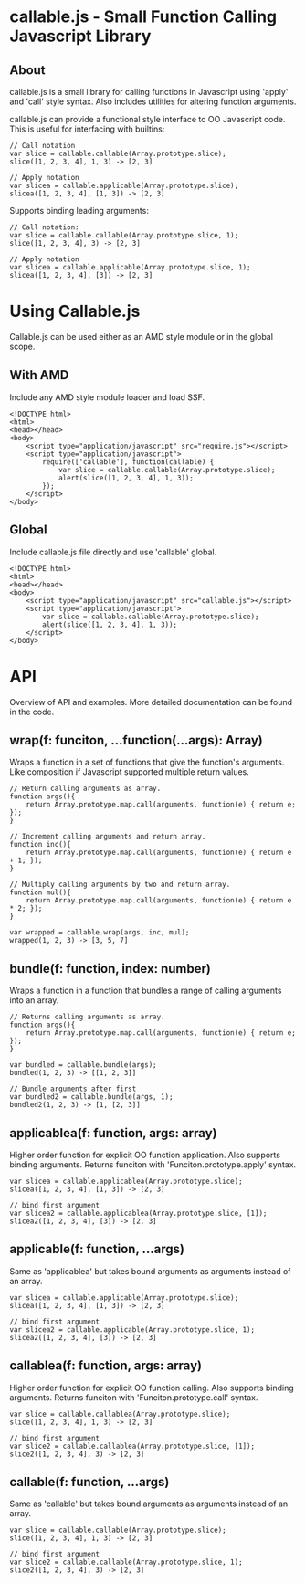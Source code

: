 # callable.js - Small Function Calling Javascript Library #

## About ##
callable.js is a small library for calling functions in Javascript using 'apply'
and 'call' style syntax. Also includes utilities for altering function arguments.

callable.js can provide a functional style interface to OO Javascript code.
This is useful for interfacing with builtins:

    // Call notation
    var slice = callable.callable(Array.prototype.slice);
    slice([1, 2, 3, 4], 1, 3) -> [2, 3]
    
    // Apply notation
    var slicea = callable.applicable(Array.prototype.slice);
    slicea([1, 2, 3, 4], [1, 3]) -> [2, 3]

Supports binding leading arguments:

    // Call notation:
    var slice = callable.callable(Array.prototype.slice, 1);
    slice([1, 2, 3, 4], 3) -> [2, 3]
    
    // Apply notation
    var slicea = callable.applicable(Array.prototype.slice, 1);
    slicea([1, 2, 3, 4], [3]) -> [2, 3]

# Using Callable.js #
Callable.js can be used either as an AMD style module or in the global scope.

## With AMD ##
Include any AMD style module loader and load SSF.

    <!DOCTYPE html>
    <html>
    <head></head>
    <body>
        <script type="application/javascript" src="require.js"></script>
        <script type="application/javascript">
            require(['callable'], function(callable) {
                var slice = callable.callable(Array.prototype.slice);
                alert(slice([1, 2, 3, 4], 1, 3));
            });
        </script>
    </body>

## Global ##
Include callable.js file directly and use 'callable' global.

    <!DOCTYPE html>
    <html>
    <head></head>
    <body>
        <script type="application/javascript" src="callable.js"></script>
        <script type="application/javascript">
            var slice = callable.callable(Array.prototype.slice);
            alert(slice([1, 2, 3, 4], 1, 3));
        </script>
    </body>


# API #
Overview of API and examples. More detailed documentation can be found in the code.

## wrap(f: funciton, ...function(...args): Array) ##
Wraps a function in a set of functions that give the function's arguments.
Like composition if Javascript supported multiple return values.

    // Return calling arguments as array.
    function args(){
        return Array.prototype.map.call(arguments, function(e) { return e; });
    }
    
    // Increment calling arguments and return array.
    function inc(){
        return Array.prototype.map.call(arguments, function(e) { return e + 1; });
    }
    
    // Multiply calling arguments by two and return array.
    function mul(){
        return Array.prototype.map.call(arguments, function(e) { return e * 2; });
    }
    
    var wrapped = callable.wrap(args, inc, mul);
    wrapped(1, 2, 3) -> [3, 5, 7]

## bundle(f: function, index: number) ##
Wraps a function in a function that bundles a range of calling arguments into
an array.

    // Returns calling arguments as array.
    function args(){
        return Array.prototype.map.call(arguments, function(e) { return e; });
    }
    
    var bundled = callable.bundle(args);
    bundled(1, 2, 3) -> [[1, 2, 3]]
    
    // Bundle arguments after first
    var bundled2 = callable.bundle(args, 1);
    bundled2(1, 2, 3) -> [1, [2, 3]]

## applicablea(f: function, args: array) ##
Higher order function for explicit OO function application. Also supports binding
arguments. Returns funciton with 'Funciton.prototype.apply' syntax.

    var slicea = callable.applicablea(Array.prototype.slice);
    slicea([1, 2, 3, 4], [1, 3]) -> [2, 3]
    
    // bind first argument
    var slicea2 = callable.applicablea(Array.prototype.slice, [1]);
    slicea2([1, 2, 3, 4], [3]) -> [2, 3]

## applicable(f: function, ...args) ##
Same as 'applicablea' but takes bound arguments as arguments instead of an array.

    var slicea = callable.applicable(Array.prototype.slice);
    slicea([1, 2, 3, 4], [1, 3]) -> [2, 3]
    
    // bind first argument
    var slicea2 = callable.applicable(Array.prototype.slice, 1);
    slicea2([1, 2, 3, 4], [3]) -> [2, 3]

## callablea(f: function, args: array) ##
Higher order function for explicit OO function calling. Also supports binding
arguments. Returns funciton with 'Funciton.prototype.call' syntax.

    var slice = callable.callablea(Array.prototype.slice);
    slice([1, 2, 3, 4], 1, 3) -> [2, 3]
    
    // bind first argument
    var slice2 = callable.callablea(Array.prototype.slice, [1]);
    slice2([1, 2, 3, 4], 3) -> [2, 3]

## callable(f: function, ...args) ##
Same as 'callable' but takes bound arguments as arguments instead of an array.

    var slice = callable.callable(Array.prototype.slice);
    slice([1, 2, 3, 4], 1, 3) -> [2, 3]
    
    // bind first argument
    var slice2 = callable.callable(Array.prototype.slice, 1);
    slice2([1, 2, 3, 4], 3) -> [2, 3]

